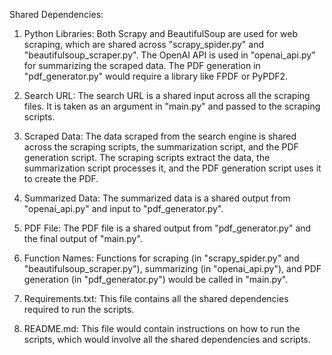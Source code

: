 Shared Dependencies:

1. Python Libraries: Both Scrapy and BeautifulSoup are used for web scraping, which are shared across "scrapy_spider.py" and "beautifulsoup_scraper.py". The OpenAI API is used in "openai_api.py" for summarizing the scraped data. The PDF generation in "pdf_generator.py" would require a library like FPDF or PyPDF2. 

2. Search URL: The search URL is a shared input across all the scraping files. It is taken as an argument in "main.py" and passed to the scraping scripts.

3. Scraped Data: The data scraped from the search engine is shared across the scraping scripts, the summarization script, and the PDF generation script. The scraping scripts extract the data, the summarization script processes it, and the PDF generation script uses it to create the PDF.

4. Summarized Data: The summarized data is a shared output from "openai_api.py" and input to "pdf_generator.py". 

5. PDF File: The PDF file is a shared output from "pdf_generator.py" and the final output of "main.py".

6. Function Names: Functions for scraping (in "scrapy_spider.py" and "beautifulsoup_scraper.py"), summarizing (in "openai_api.py"), and PDF generation (in "pdf_generator.py") would be called in "main.py".

7. Requirements.txt: This file contains all the shared dependencies required to run the scripts.

8. README.md: This file would contain instructions on how to run the scripts, which would involve all the shared dependencies and scripts.